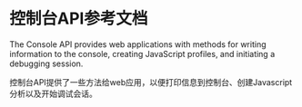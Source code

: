 控制台API参考文档
===============

The Console API provides web applications with methods for writing information to the console, creating JavaScript profiles, and initiating a debugging session.

控制台API提供了一些方法给web应用，以便打印信息到控制台、创建Javascript分析以及开始调试会话。
